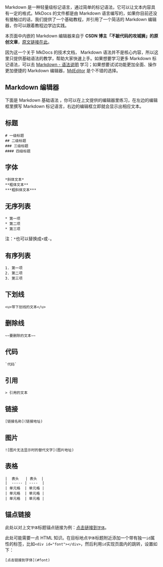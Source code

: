 Markdown 是一种轻量级标记语言，通过简单的标记语法，它可以让文本内容具有一定的格式。MkDocs 的文件都是由 Markdown 语言编写的，如果你目前还没有接触过的话，我们提供了一个基础教程，并引用了一个简洁的 Markdown 编辑器，你可以跟着教程边学边实践。

本页面中内嵌的 Markdown 编辑器来自于 **CSDN 博主「不敲代码的攻城狮」的原创文章**，[原文链接在此](https://blog.csdn.net/qq_34845394/article/details/85130234)。

因为这一个关于 MkDocs 的技术文档， Markdown 语法并不是核心内容，所以这里只提供基础语法的教学，帮助大家快速上手。如果想要学习更多 Markdown 标记语法，可以去 [Markdown - 语法说明](http://www.markdown.cn/) 学习；如果想要试试功能更加全面、操作更加便捷的 Markdown 编辑器，[MdEditor](https://www.mdeditor.com/) 是个不错的选择。

## Markdown 编辑器



下面是 Markdown 基础语法 ，你可以在上文提供的编辑器里练习，在左边的编辑框里撰写 Markdown 标记语言，右边的编辑框立即就会显示出相应文本。
## 标题
```
# 一级标题
## 二级标题
### 三级标题
#### 四级标题
```

<div id="font"></div>

## 字体 
```
*斜体文本*
**粗体文本**
***粗斜体文本***
```
## 无序列表
```
* 第一项
* 第二项
* 第三项
```
注：`*`也可以替换成`+`或`-`。

## 有序列表
```
1. 第一项
2. 第二项
3. 第三项
```

## 下划线
```
<u>带下划线的文本</u>
```

## 删除线
```
~~要删除的文本~~
```

## 代码
```
`代码`
```

## 引用
```
> 引用的文本
```

## 链接
```
[链接名称](链接地址)
```

## 图片
```
![图片无法显示时的替代文字](图片地址)
```

## 表格
```
|  表头   | 表头  |
|  ----- | ----  |
| 单元格  | 单元格 |
| 单元格  | 单元格 |
| 单元格  | 单元格 |

```

## 锚点链接
此处以对上文`字体`标题锚点链接为例：[点击链接到`字体`](#font)。

此处可能需要一点 HTML 知识。在目标地点`字体`标题附近添加一个带有独一`id`属性的标签，比如`<div id="font"></div>`，然后利用`id`实现页面内的跳转，设置如下：
```
[点击链接到字体](#font)
```